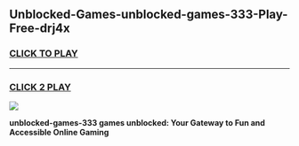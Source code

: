 
## Unblocked-Games-unblocked-games-333-Play-Free-drj4x
<h3>
<a href="https://premium76.site?title=unblocked-games-333&ref=23A">CLICK TO PLAY</a></h3>
<hr>

<h3>
<a href="https://premium76.site?title=unblocked-games-333&ref=23A">CLICK 2 PLAY</a>
  
</h3>

<a href="https://premium76.site?title=unblocked-games-333&ref=23A"><img src="https://clearcache.store/games.png"></a>


**unblocked-games-333 games unblocked: Your Gateway to Fun and Accessible Online Gaming**
